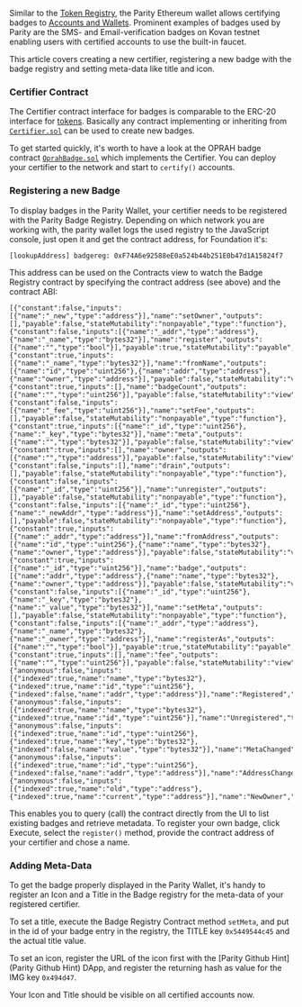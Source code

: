 Similar to the [Token Registry](Token-Registry.md), the Parity Ethereum wallet allows certifying badges to [Accounts and Wallets](Accounts%2C-Wallets%2C-Vaults.md). Prominent examples of badges used by Parity are the SMS- and Email-verification badges on Kovan testnet enabling users with certified accounts to use the built-in faucet.

This article covers creating a new certifier, registering a new badge with the badge registry and setting meta-data like title and icon.

### Certifier Contract

The Certifier contract interface for badges is comparable to the ERC-20 interface for [tokens](tokens.md). Basically any contract implementing or inheriting from [`Certifier.sol`](https://github.com/paritytech/contracts/blob/master/Certifier.sol) can be used to create new badges. 

To get started quickly, it's worth to have a look at the OPRAH badge contract [`OprahBadge.sol`](https://github.com/paritytech/contracts/blob/master/OprahBadge.sol) which implements the Certifier. You can deploy your certifier to the network and start to `certify()` accounts.

### Registering a new Badge

To display badges in the Parity Wallet, your certifier needs to be registered with the Parity Badge Registry. Depending on which network you are working with, the parity wallet logs the used registry to the JavaScript console, just open it and get the contract address, for Foundation it's:

    [lookupAddress] badgereg: 0xF74A6e92588eE0a524b44b251E0b47d1A15824f7

This address can be used on the Contracts view to watch the Badge Registry contract by specifying the contract address (see above) and the contract ABI:

    [{"constant":false,"inputs":[{"name":"_new","type":"address"}],"name":"setOwner","outputs":[],"payable":false,"stateMutability":"nonpayable","type":"function"},{"constant":false,"inputs":[{"name":"_addr","type":"address"},{"name":"_name","type":"bytes32"}],"name":"register","outputs":[{"name":"","type":"bool"}],"payable":true,"stateMutability":"payable","type":"function"},{"constant":true,"inputs":[{"name":"_name","type":"bytes32"}],"name":"fromName","outputs":[{"name":"id","type":"uint256"},{"name":"addr","type":"address"},{"name":"owner","type":"address"}],"payable":false,"stateMutability":"view","type":"function"},{"constant":true,"inputs":[],"name":"badgeCount","outputs":[{"name":"","type":"uint256"}],"payable":false,"stateMutability":"view","type":"function"},{"constant":false,"inputs":[{"name":"_fee","type":"uint256"}],"name":"setFee","outputs":[],"payable":false,"stateMutability":"nonpayable","type":"function"},{"constant":true,"inputs":[{"name":"_id","type":"uint256"},{"name":"_key","type":"bytes32"}],"name":"meta","outputs":[{"name":"","type":"bytes32"}],"payable":false,"stateMutability":"view","type":"function"},{"constant":true,"inputs":[],"name":"owner","outputs":[{"name":"","type":"address"}],"payable":false,"stateMutability":"view","type":"function"},{"constant":false,"inputs":[],"name":"drain","outputs":[],"payable":false,"stateMutability":"nonpayable","type":"function"},{"constant":false,"inputs":[{"name":"_id","type":"uint256"}],"name":"unregister","outputs":[],"payable":false,"stateMutability":"nonpayable","type":"function"},{"constant":false,"inputs":[{"name":"_id","type":"uint256"},{"name":"_newAddr","type":"address"}],"name":"setAddress","outputs":[],"payable":false,"stateMutability":"nonpayable","type":"function"},{"constant":true,"inputs":[{"name":"_addr","type":"address"}],"name":"fromAddress","outputs":[{"name":"id","type":"uint256"},{"name":"name","type":"bytes32"},{"name":"owner","type":"address"}],"payable":false,"stateMutability":"view","type":"function"},{"constant":true,"inputs":[{"name":"_id","type":"uint256"}],"name":"badge","outputs":[{"name":"addr","type":"address"},{"name":"name","type":"bytes32"},{"name":"owner","type":"address"}],"payable":false,"stateMutability":"view","type":"function"},{"constant":false,"inputs":[{"name":"_id","type":"uint256"},{"name":"_key","type":"bytes32"},{"name":"_value","type":"bytes32"}],"name":"setMeta","outputs":[],"payable":false,"stateMutability":"nonpayable","type":"function"},{"constant":false,"inputs":[{"name":"_addr","type":"address"},{"name":"_name","type":"bytes32"},{"name":"_owner","type":"address"}],"name":"registerAs","outputs":[{"name":"","type":"bool"}],"payable":true,"stateMutability":"payable","type":"function"},{"constant":true,"inputs":[],"name":"fee","outputs":[{"name":"","type":"uint256"}],"payable":false,"stateMutability":"view","type":"function"},{"anonymous":false,"inputs":[{"indexed":true,"name":"name","type":"bytes32"},{"indexed":true,"name":"id","type":"uint256"},{"indexed":false,"name":"addr","type":"address"}],"name":"Registered","type":"event"},{"anonymous":false,"inputs":[{"indexed":true,"name":"name","type":"bytes32"},{"indexed":true,"name":"id","type":"uint256"}],"name":"Unregistered","type":"event"},{"anonymous":false,"inputs":[{"indexed":true,"name":"id","type":"uint256"},{"indexed":true,"name":"key","type":"bytes32"},{"indexed":false,"name":"value","type":"bytes32"}],"name":"MetaChanged","type":"event"},{"anonymous":false,"inputs":[{"indexed":true,"name":"id","type":"uint256"},{"indexed":false,"name":"addr","type":"address"}],"name":"AddressChanged","type":"event"},{"anonymous":false,"inputs":[{"indexed":true,"name":"old","type":"address"},{"indexed":true,"name":"current","type":"address"}],"name":"NewOwner","type":"event"}]

This enables you to query (call) the contract directly from the UI to list existing badges and retrieve metadata. To register your own badge, click Execute, select the `register()` method, provide the contract address of your certifier and chose a name.

### Adding Meta-Data

To get the badge properly displayed in the Parity Wallet, it's handy to register an Icon and a Title in the Badge registry for the meta-data of your registered certifier. 

To set a title, execute the Badge Registry Contract method `setMeta`, and put in the id of your badge entry in the registry, the TITLE key `0x5449544c45` and the actual title value.

To set an icon, register the URL of the icon first with the [Parity Github Hint](Parity Github Hint) DApp, and register the returning hash as value for the IMG key `0x494d47`.

Your Icon and Title should be visible on all certified accounts now.
